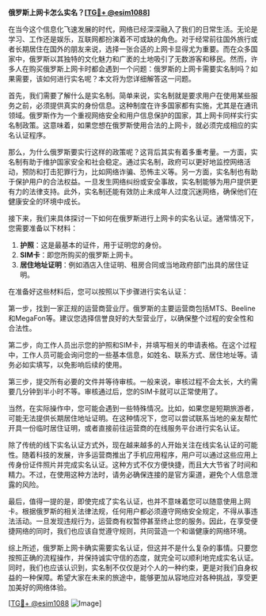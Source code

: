 **俄罗斯上网卡怎么实名？[[TG💪+ @esim1088](https://t.me/s/esim1088)]**

在当今这个信息化飞速发展的时代，网络已经深深融入了我们的日常生活。无论是学习、工作还是娱乐，互联网都扮演着不可或缺的角色。对于经常前往国外旅行或者长期居住在国外的朋友来说，选择一张合适的上网卡显得尤为重要。而在众多国家中，俄罗斯以其独特的文化魅力和广袤的土地吸引了无数游客和移民。然而，许多人在购买俄罗斯上网卡时都会遇到一个问题：俄罗斯的上网卡需要实名制吗？如果需要，该如何进行实名呢？本文将为您详细解答这一问题。

首先，我们需要了解什么是实名制。简单来说，实名制就是要求用户在使用某些服务之前，必须提供真实的身份信息。这种制度在许多国家都有实施，尤其是在通讯领域。俄罗斯作为一个重视网络安全和用户信息保护的国家，其上网卡同样实行实名制政策。这意味着，如果您想在俄罗斯使用合法的上网卡，就必须完成相应的实名认证程序。

那么，为什么俄罗斯要实行这样的政策呢？这背后其实有着多重考量。一方面，实名制有助于维护国家安全和社会稳定。通过实名制，政府可以更好地监控网络活动，预防和打击犯罪行为，比如网络诈骗、恐怖主义等。另一方面，实名制也有助于保护用户的合法权益。一旦发生网络纠纷或安全事故，实名制能够为用户提供更有力的法律支持。此外，实名制还能有效防止未成年人过度沉迷网络，确保他们在健康安全的环境中成长。

接下来，我们来具体探讨一下如何在俄罗斯进行上网卡的实名认证。通常情况下，您需要准备以下材料：

1. **护照**：这是最基本的证件，用于证明您的身份。
2. **SIM卡**：即您所购买的俄罗斯上网卡。
3. **居住地址证明**：例如酒店入住证明、租房合同或当地政府部门出具的居住证明。

在准备好这些材料后，您可以按照以下步骤进行实名认证：

第一步，找到一家正规的运营商营业厅。俄罗斯的主要运营商包括MTS、Beeline和MegaFon等。建议您选择信誉良好的大型营业厅，以确保整个过程的安全性和合法性。

第二步，向工作人员出示您的护照和SIM卡，并填写相关的申请表格。在这个过程中，工作人员可能会询问您的一些基本信息，如姓名、联系方式、居住地址等。请务必如实填写，以免影响后续的使用。

第三步，提交所有必要的文件并等待审核。一般来说，审核过程不会太长，大约需要几分钟到半小时不等。审核通过后，您的SIM卡就可以正常使用了。

当然，在实际操作中，您可能会遇到一些特殊情况。比如，如果您是短期旅游者，可能无法提供长期居住地址证明。在这种情况下，您可以尝试联系当地的亲友帮忙开具一份临时居住证明，或者直接前往运营商的在线服务平台进行实名认证。

除了传统的线下实名认证方式外，现在越来越多的人开始关注在线实名认证的可能性。随着科技的发展，许多运营商推出了手机应用程序，用户可以通过这些应用上传身份证件照片并完成实名认证。这种方式不仅方便快捷，而且大大节省了时间和精力。不过，在使用这种方法时，请务必确保连接的是官方渠道，避免个人信息泄露的风险。

最后，值得一提的是，即使完成了实名认证，也并不意味着您可以随意使用上网卡。根据俄罗斯的相关法律法规，任何用户都必须遵守网络安全规定，不得从事违法活动。一旦发现违规行为，运营商有权暂停甚至终止您的服务。因此，在享受便捷网络的同时，我们也应该自觉遵守规则，共同营造一个和谐健康的网络环境。

综上所述，俄罗斯上网卡确实需要实名认证，但这并不是什么复杂的事情。只要您按照正确的流程操作，并保持诚实守信的态度，就完全可以顺利地完成实名认证。同时，我们也应该认识到，实名制不仅仅是对个人的一种约束，更是对我们自身权益的一种保障。希望大家在未来的旅途中，能够更加从容地应对各种挑战，享受更加美好的网络体验。

[[TG💪+ @esim1088](https://t.me/s/esim1088) ![Image](https://i.postimg.cc/4NQfJmqS/Snipaste-2025-05-13-00-14-12.png)]